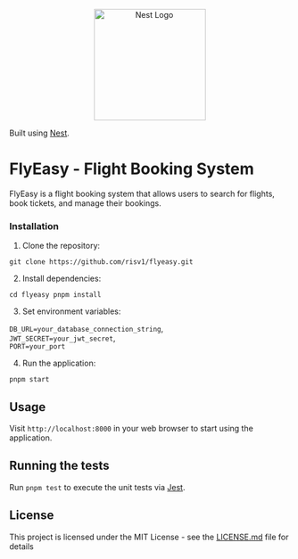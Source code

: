 <p align="center">
  <a href="http://nestjs.com/" target="blank"><img src="https://nestjs.com/img/logo-small.svg" width="200" alt="Nest Logo" /></a>
</p>

Built using [Nest](https://github.com/nestjs/nest).

# FlyEasy - Flight Booking System

FlyEasy is a flight booking system that allows users to search for flights, book tickets, and manage their bookings.

### Installation

1. Clone the repository:

`git clone https://github.com/risv1/flyeasy.git`

2. Install dependencies:

`cd flyeasy pnpm install` 

3. Set environment variables:

`DB_URL=your_database_connection_string`, \
`JWT_SECRET=your_jwt_secret`, \
`PORT=your_port` 

4. Run the application: 

`pnpm start`


## Usage

Visit `http://localhost:8000` in your web browser to start using the application.

## Running the tests

Run `pnpm test` to execute the unit tests via [Jest](https://jestjs.io).


## License

This project is licensed under the MIT License - see the [LICENSE.md](LICENSE.md) file for details
